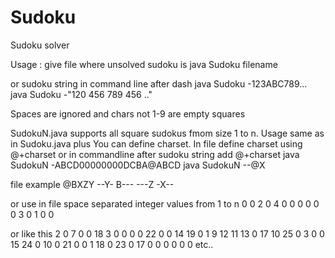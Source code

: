 # Sudoku
Sudoku solver

Usage :
give file where unsolved sudoku is
java Sudoku filename

or sudoku string in command line after dash
java Sudoku -123ABC789...
java Sudoku -"120 456 789 456 .."

Spaces are ignored and chars not 1-9 are empty squares

SudokuN.java supports all square sudokus fmom size 1 to n.
Usage same as in Sudoku.java plus You can define charset.
In file define charset using @+charset or in commandline after
sudoku string add @+charset
java SudokuN -ABCD00000000DCBA@ABCD
java SudokuN --@X

file example
@BXZY
--Y-
B---
---Z
-X--

or use in file space separated integer values from 1 to n
0	0	2 	0 
4 	0	0	0 
0	0	0	3
0	1 	0	0 

or like this
2 	0	7 	0	0	18 	3 	0	0	0	0	22 	0	0	14 	19 	0	1 	9 	12 	11 	13 	0	17 	10
25 	0	3 	0	0	15 	24 	0	10 	0	21 	0	0	1 	18 	0	23 	0	17 	0	0	0	0	0	0 
etc..

